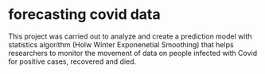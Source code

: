 # forecasting covid data #

This project was carried out to analyze and create a prediction model with statistics algorithm (Holw Winter Exponenetial Smoothing) that helps researchers to monitor the movement of data on people infected with Covid for positive cases, recovered and died.
